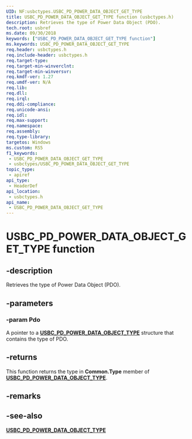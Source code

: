 ```yaml
---
UID: NF:usbctypes.USBC_PD_POWER_DATA_OBJECT_GET_TYPE
title: USBC_PD_POWER_DATA_OBJECT_GET_TYPE function (usbctypes.h)
description: Retrieves the type of Power Data Object (PDO).
tech.root: usbref
ms.date: 09/30/2018
keywords: ["USBC_PD_POWER_DATA_OBJECT_GET_TYPE function"]
ms.keywords: USBC_PD_POWER_DATA_OBJECT_GET_TYPE
req.header: usbctypes.h
req.include-header: usbctypes.h
req.target-type: 
req.target-min-winverclnt: 
req.target-min-winversvr: 
req.kmdf-ver: 1.27
req.umdf-ver: N/A
req.lib: 
req.dll: 
req.irql: 
req.ddi-compliance: 
req.unicode-ansi: 
req.idl: 
req.max-support: 
req.namespace: 
req.assembly: 
req.type-library: 
targetos: Windows
ms.custom: RS5
f1_keywords:
 - USBC_PD_POWER_DATA_OBJECT_GET_TYPE
 - usbctypes/USBC_PD_POWER_DATA_OBJECT_GET_TYPE
topic_type:
 - apiref
api_type:
 - HeaderDef
api_location:
 - usbctypes.h
api_name:
 - USBC_PD_POWER_DATA_OBJECT_GET_TYPE
---
```


# USBC_PD_POWER_DATA_OBJECT_GET_TYPE function


## -description

Retrieves the type of Power Data Object (PDO).

## -parameters

### -param Pdo

A pointer to a [**USBC_PD_POWER_DATA_OBJECT_TYPE**](ns-usbctypes-_usbc_pd_power_data_object.md) structure that contains the type of PDO.

## -returns

This function returns the type in **Common.Type** member of [**USBC_PD_POWER_DATA_OBJECT_TYPE**](ns-usbctypes-_usbc_pd_power_data_object.md).

## -remarks

## -see-also

[**USBC_PD_POWER_DATA_OBJECT_TYPE**](ns-usbctypes-_usbc_pd_power_data_object.md)


